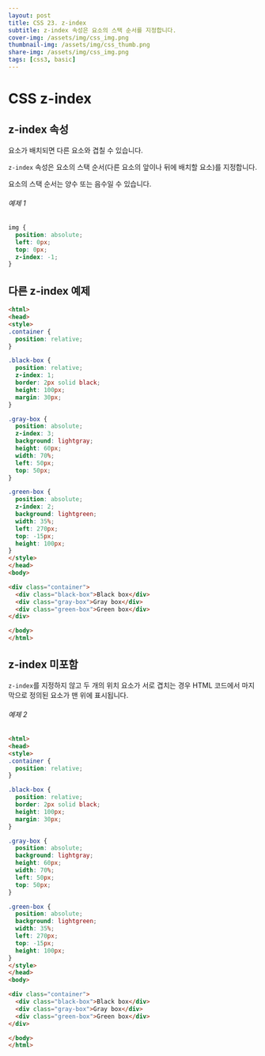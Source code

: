 ```yaml
---
layout: post
title: CSS 23. z-index
subtitle: z-index 속성은 요소의 스택 순서를 지정합니다.
cover-img: /assets/img/css_img.png
thumbnail-img: /assets/img/css_thumb.png
share-img: /assets/img/css_img.png
tags: [css3, basic]
---
```


# CSS z-index

## z-index 속성

요소가 배치되면 다른 요소와 겹칠 수 있습니다.

```z-index``` 속성은 요소의 스택 순서(다른 요소의 앞이나 뒤에 배치할 요소)를 지정합니다.

요소의 스택 순서는 양수 또는 음수일 수 있습니다.

###### 예제 1

```css
img {
  position: absolute;
  left: 0px;
  top: 0px;
  z-index: -1;
}
```

## 다른 z-index 예제

```html
<html>
<head>
<style>
.container {
  position: relative;
}

.black-box {
  position: relative;
  z-index: 1;
  border: 2px solid black;
  height: 100px;
  margin: 30px;
}

.gray-box {
  position: absolute;
  z-index: 3;
  background: lightgray;
  height: 60px;
  width: 70%;
  left: 50px;
  top: 50px;
}

.green-box {
  position: absolute;
  z-index: 2;
  background: lightgreen;
  width: 35%;
  left: 270px;
  top: -15px;
  height: 100px;
}
</style>
</head>
<body>

<div class="container">
  <div class="black-box">Black box</div>
  <div class="gray-box">Gray box</div>
  <div class="green-box">Green box</div>
</div>

</body>
</html>
```

## z-index 미포함

```z-index```를 지정하지 않고 두 개의 위치 요소가 서로 겹치는 경우 HTML 코드에서 마지막으로 정의된 요소가 맨 위에 표시됩니다.

###### 예제 2

```html
<html>
<head>
<style>
.container {
  position: relative;
}

.black-box {
  position: relative;
  border: 2px solid black;
  height: 100px;
  margin: 30px;
}

.gray-box {
  position: absolute;
  background: lightgray;
  height: 60px;
  width: 70%;
  left: 50px;
  top: 50px;
}

.green-box {
  position: absolute;
  background: lightgreen;
  width: 35%;
  left: 270px;
  top: -15px;
  height: 100px;
}
</style>
</head>
<body>

<div class="container">
  <div class="black-box">Black box</div>
  <div class="gray-box">Gray box</div>
  <div class="green-box">Green box</div>
</div>

</body>
</html>
```
